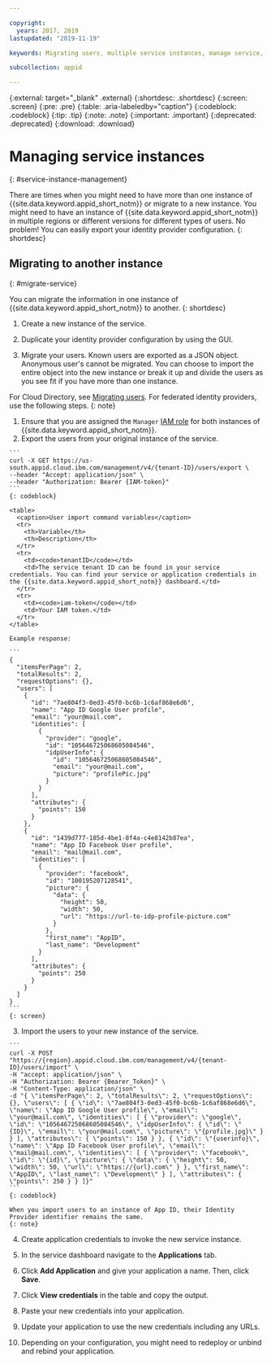 ```yaml
---

copyright:
  years: 2017, 2019
lastupdated: "2019-11-19"

keywords: Migrating users, multiple service instances, manage service, access, configuration, duplicate, export, app security, identity

subcollection: appid

---
```


{:external: target="_blank" .external}
{:shortdesc: .shortdesc}
{:screen: .screen}
{:pre: .pre}
{:table: .aria-labeledby="caption"}
{:codeblock: .codeblock}
{:tip: .tip}
{:note: .note}
{:important: .important}
{:deprecated: .deprecated}
{:download: .download}


# Managing service instances
{: #service-instance-management}

There are times when you might need to have more than one instance of {{site.data.keyword.appid_short_notm}} or migrate to a new instance. You might need to have an instance of {{site.data.keyword.appid_short_notm}} in multiple regions or different versions for different types of users. No problem! You can easily export your identity provider configuration. 
{: shortdesc}


## Migrating to another instance
{: #migrate-service}

You can migrate the information in one instance of {{site.data.keyword.appid_short_notm}} to another.
{: shortdesc}

1. Create a new instance of the service.

2. Duplicate your identity provider configuration by using the GUI.

3. Migrate your users. Known users are exported as a JSON object. Anonymous user's cannot be migrated. You can choose to import the entire object into the new instance or break it up and divide the users as you see fit if you have more than one instance.

  For Cloud Directory, see [Migrating users](/docs/services/appid?topic=appid-cd-users#user-migration). For federated identity providers, use the following steps.
  {: note}

  1. Ensure that you are assigned the `Manager` [IAM role](/docs/iam?topic=iam-getstarted#getstarted) for both instances of {{site.data.keyword.appid_short_notm}}.
  2. Export the users from your original instance of the service.

    ```
    curl -X GET https://us-south.appid.cloud.ibm.com/management/v4/{tenant-ID}/users/export \
    --header "Accept: application/json" \
    --header "Authorization: Bearer {IAM-token}"
    ```
    {: codeblock}

    <table>
      <caption>User import command variables</caption>
      <tr>
        <th>Variable</th>
        <th>Description</th>
      </tr>
      <tr>
        <td><code>tenantID</code></td>
        <td>The service tenant ID can be found in your service credentials. You can find your service or application credentials in the {{site.data.keyword.appid_short_notm}} dashboard.</td>
      </tr>
      <tr>
        <td><code>iam-token</code></td>
        <td>Your IAM token.</td>
      </tr>
    </table>

    Example response:

    ```
    {
      "itemsPerPage": 2,
      "totalResults": 2,
      "requestOptions": {},
      "users": [
        {
          "id": "7ae804f3-0ed3-45f0-bc6b-1c6af868e6d6",
          "name": "App ID Google User profile",
          "email": "your@mail.com",
          "identities": [
            {
              "provider": "google",
              "id": "105646725068605084546",
              "idpUserInfo": {
                "id": "105646725068605084546",
                "email": "your@mail.com",
                "picture": "profilePic.jpg"
              }
            }
          ],
          "attributes": {
            "points": 150
          }
        },
        {
          "id": "1439d777-185d-4be1-8f4a-c4e8142b87ea",
          "name": "App ID Facebook User profile",
          "email": "mail@mail.com",
          "identities": [
            {
              "provider": "facebook",
              "id": "100195207128541",
              "picture": {
                "data": {
                  "height": 50,
                  "width": 50,
                  "url": "https://url-to-idp-profile-picture.com"
                }
              },
              "first_name": "AppID",
              "last_name": "Development"
            }
          ],
          "attributes": {
            "points": 250
          }
        }
      ]
    }
    ```
    {: screen}

  3. Import the users to your new instance of the service.

    ```
    curl -X POST "https://{region}.appid.cloud.ibm.com/management/v4/{tenant-ID}/users/import" \
    -H "accept: application/json" \
    -H "Authorization: Bearer {Bearer_Token}" \
    -H "Content-Type: application/json" \
    -d "{ \"itemsPerPage\": 2, \"totalResults\": 2, \"requestOptions\": {}, \"users\": [ { \"id\": \"7ae804f3-0ed3-45f0-bc6b-1c6af868e6d6\", \"name\": \"App ID Google User profile\", \"email\": \"your@mail.com\", \"identities\": [ { \"provider\": \"google\", \"id\": \"105646725068605084546\", \"idpUserInfo\": { \"id\": \"{ID}\", \"email\": \"your@mail.com\", \"picture\": \"{profile.jpg}\" } } ], \"attributes\": { \"points\": 150 } }, { \"id\": \"{userinfo}\", \"name\": \"App ID Facebook User profile\", \"email\": \"mail@mail.com\", \"identities\": [ { \"provider\": \"facebook\", \"id\": \"{id}\", \"picture\": { \"data\": { \"height\": 50, \"width\": 50, \"url\": \"https://{url}.com\" } }, \"first_name\": \"AppID\", \"last_name\": \"Development\" } ], \"attributes\": { \"points\": 250 } } ]}"
    ```
    {: codeblock}
    
    When you import users to an instance of App ID, their Identity Provider identifier remains the same.
    {: note}

4. Create application credentials to invoke the new service instance.

  1. In the service dashboard navigate to the **Applications** tab.

  2. Click **Add Application** and give your application a name. Then, click **Save**.

  3. Click **View credentials** in the table and copy the output.

  4. Paste your new credentials into your application.

5. Update your application to use the new credentials including any URLs. 

6. Depending on your configuration, you might need to redeploy or unbind and rebind your application.

